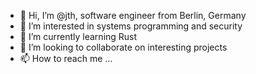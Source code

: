 - 👋 Hi, I’m @jth, software engineer from Berlin, Germany
- 👀 I’m interested in systems programming and security
- 🌱 I’m currently learning Rust
- 💞️ I’m looking to collaborate on interesting projects
- 📫 How to reach me ...

<!---
jth/jth is a ✨ special ✨ repository because its `README.md` (this file) appears on your GitHub profile.
You can click the Preview link to take a look at your changes.
--->
